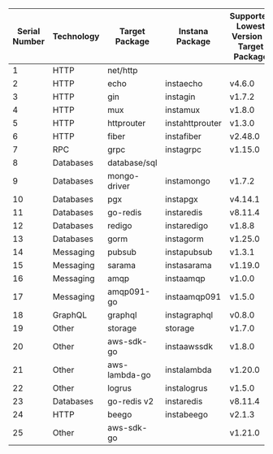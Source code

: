 | Serial Number | Technology | Target Package | Instana Package | Supported Lowest Version - Target Package | Supported Lowest Version - Instana Package | Supported Highest Version - Target Package | Supported Highest Version - Instana Package | Latest Version - Target Package | Target Package URL | Instana Package URL |
| ------------- | ---------- | --------------- | --------------- | ----------------------------------------- | ------------------------------------------ | ----------------------------------------- | ------------------------------------------ | ------------------------------ | ------------------- | -------------------- |
| 1             | HTTP       | net/http        |                 |                                           |                                            |                                           |                                            |                                |                     |                      |
| 2             | HTTP       | echo            | instaecho       | v4.6.0                                     | v1.0.0                                      | v4.9.0                                    | v1.12.0                                    | v4.11.3                        | [Link](https://pkg.go.dev/github.com/labstack/echo/v4) | [Link](https://pkg.go.dev/github.com/instana/go-sensor/instrumentation/instaecho) |
| 3             | HTTP       | gin             | instagin        | v1.7.2                                     | v1.0.0                                      | v1.9.1                                    | v1.11.0                                    | v1.9.1                         | [Link](https://pkg.go.dev/github.com/gin-gonic/gin) | [Link](https://pkg.go.dev/github.com/instana/go-sensor/instrumentation/instagin) |
| 4             | HTTP       | mux             | instamux        | v1.8.0                                     | v1.0.0                                      | v1.8.0                                    | v1.11.0                                    | v1.8.1                         | [Link](https://pkg.go.dev/github.com/gorilla/mux) | [Link](https://pkg.go.dev/github.com/instana/go-sensor/instrumentation/instamux) |
| 5             | HTTP       | httprouter       | instahttprouter | v1.3.0                                     | v1.0.0                                      | v1.3.0                                    | v1.9.0                                     | v1.3.0                         | [Link](http://pkg.go.dev/github.com/julienschmidt/httprouter) | [Link](https://pkg.go.dev/github.com/instana/go-sensor/instrumentation/instahttprouter) |
| 6             | HTTP       | fiber           | instafiber      | v2.48.0                                    | v0.1.0                                      | v2.51.0                                   | v0.7.0                                     | v2.51.0                        | [Link](https://pkg.go.dev/github.com/gofiber/fiber/v2) | [Link](https://pkg.go.dev/github.com/instana/go-sensor/instrumentation/instafiber) |
| 7             | RPC        | grpc            | instagrpc       | v1.15.0                                    | v1.0.0                                      | v1.59.0                                   | v1.12.0                                    | v1.59.0                        | [Link](https://pkg.go.dev/google.golang.org/grpc) | [Link](https://pkg.go.dev/github.com/instana/go-sensor/instrumentation/instagrpc) |
| 8             | Databases  | database/sql    |                 |                                           |                                            |                                           |                                            |                                |                     |                      |
| 9             | Databases  | mongo-driver    | instamongo      | v1.7.2                                     | v1.0.0                                      | v1.13.0                                   | v1.10.0                                    | v1.13.0                        | [Link](https://pkg.go.dev/go.mongodb.org/mongo-driver) | [Link](https://pkg.go.dev/github.com/instana/go-sensor/instrumentation/instamongo) |
| 10            | Databases  | pgx             | instapgx        | v4.14.1                                    | v0.0.1                                      | v4.18.1                                   | v0.11.0                                    | v5.5.0                         | [Link](https://pkg.go.dev/github.com/jackc/pgx/v4) | [Link](https://pkg.go.dev/github.com/instana/go-sensor/instrumentation/instapgx) |
| 11            | Databases  | go-redis         | instaredis      | v8.11.4                                    | v1.0.0                                      | v8.11.4                                   | v1.10.0                                    | v8.11.5                        | [Link](https://pkg.go.dev/github.com/go-redis/redis/v8) | [Link](https://pkg.go.dev/github.com/instana/go-sensor/instrumentation/instaredis) |
| 12            | Databases  | redigo           | instaredigo     | v1.8.8                                     | v0.1.0                                      | v1.8.8                                    | v0.10.0                                    | v1.8.9                         | [Link](https://pkg.go.dev/github.com/gomodule/redigo) | [Link](https://pkg.go.dev/github.com/instana/go-sensor/instrumentation/instaredigo) |
| 13            | Databases  | gorm            | instagorm       | v1.25.0                                    | v1.0.0                                      | v1.25.0                                   | v1.5.0                                     | v1.25.5                        | [Link](https://pkg.go.dev/gorm.io/gorm) | [Link](https://pkg.go.dev/github.com/instana/go-sensor/instrumentation/instagorm) |
| 14            | Messaging  | pubsub          | instapubsub     | v1.3.1                                     | v1.2.0                                      | v1.33.0                                   | v1.13.0                                    | v1.33.0                        | [Link](https://pkg.go.dev/cloud.google.com/go/pubsub) | [Link](https://pkg.go.dev/github.com/instana/go-sensor/instrumentation/cloud.google.com/go/pubsub) |
| 15            | Messaging  | sarama          | instasarama     | v1.19.0                                    | v1.0.0                                      | v1.41.3                                   | v1.16.0                                    | v1.42.1                        | [Link](https://pkg.go.dev/github.com/IBM/sarama) | [Link](https://pkg.go.dev/github.com/instana/go-sensor/instrumentation/instasarama) |
| 16            | Messaging  | amqp            | instaamqp       | v1.0.0                                     | v0.1.0                                      | v1.1.0                                    | v0.11.0                                    | v1.1.0                         | [Link](https://pkg.go.dev/github.com/streadway/amqp) | [Link](https://pkg.go.dev/github.com/instana/go-sensor/instrumentation/instaamqp) |
| 17            | Messaging  | amqp091-go       | instaamqp091    | v1.5.0                                     | v0.1.0                                      | v1.9.0                                    | v0.9.0                                     | v1.9.0                         | [Link](https://pkg.go.dev/github.com/rabbitmq/amqp091-go) | [Link](https://pkg.go.dev/github.com/instana/go-sensor/instrumentation/instaamqp091) |
| 18            | GraphQL    | graphql         | instagraphql    | v0.8.0                                     | v1.0.0                                      | v0.8.1                                    | v1.6.0                                     | v0.8.1                         | [Link](https://pkg.go.dev/github.com/graphql-go/graphql) | [Link](https://pkg.go.dev/github.com/instana/go-sensor/instrumentation/instagraphql) |
| 19            | Other      | storage         | storage         | v1.7.0                                     | v1.0.0                                      | v1.33.0                                   | v1.13.0                                    | v1.35.1                        | [Link](https://pkg.go.dev/cloud.google.com/go/storage) | [Link](https://pkg.go.dev/github.com/instana/go-sensor/instrumentation/cloud.google.com/go/storage) |
| 20            | Other      | aws-sdk-go      | instaawssdk     | v1.8.0                                     | v1.0.0                                      | v1.48.3                                   | v1.15.0                                    | v1.48.9                        | [Link](https://pkg.go.dev/github.com/aws/aws-sdk-go) | [Link](https://pkg.go.dev/github.com/instana/go-sensor/instrumentation/instaawssdk) |
| 21            | Other      | aws-lambda-go   | instalambda     | v1.20.0                                    | v1.0.0                                      | v1.41.0                                   | v1.14.0                                    | v1.41.0                        | [Link](https://pkg.go.dev/github.com/aws/aws-lambda-go) | [Link](https://pkg.go.dev/github.com/instana/go-sensor/instrumentation/instalambda) |
| 22            | Other      | logrus          | instalogrus     | v1.5.0                                     | v1.0.0                                      | v1.9.3                                    | v1.11.0                                    | v1.9.3                         | [Link](https://pkg.go.dev/github.com/sirupsen/logrus) | [Link](https://pkg.go.dev/github.com/instana/go-sensor/instrumentation/instalogrus) |
| 23            | Databases  | go-redis v2     | instaredis      | v8.11.4                                    | v1.0.0                                      | v9.0.2                                    | v2.4.0                                     | v9.3.0                         | [Link](https://pkg.go.dev/github.com/redis/go-redis/v9) | [Link](https://pkg.go.dev/github.com/instana/go-sensor/instrumentation/instaredis/v2) |
| 24            | HTTP       | beego           | instabeego      | v2.1.3                                     | v0.1.0                                      | v2.1.3                                    | v0.1.0                                     | v2.1.4                         | [Link](https://pkg.go.dev/github.com/beego/beego/v2) | [Link](https://pkg.go.dev/github.com/instana/go-sensor/instrumentation/instabeego) |
| 25            | Other      | aws-sdk-go      |                | v1.21.0                                    | v0.1.0                                      | v1.21.0                                   | v0.2.0                                     | v1.23.5                        | [Link](https://pkg.go.dev/github.com/aws/aws-sdk-go-v2) | [Link](https://pkg.go.dev/github.com/instana/go-sensor/instrumentation/instaawsv2) |
